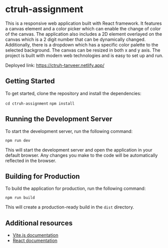 # ctruh-assignment

This is a responsive web application built with React framework. It features a canvas element and a color picker which can enable the change of color of the canvas. The application also includes a 2D element overlayed on the canvas which is a 2 digit number that can be dynamically changed. Additionally, there is a dropdown which has a specific color palette to the selected background. The canvas can be resized in both x and y axis. The project is built with modern web technologies and is easy to set up and run.

Deployed link: https://ctruh-tanveer.netlify.app/

## Getting Started

To get started, clone the repository and install the dependencies:

`cd ctruh-assignment`
`npm install`

## Running the Development Server

To start the development server, run the following command:

`npm run dev`

This will start the development server and open the application in your default browser. Any changes you make to the code will be automatically reflected in the browser.

## Building for Production

To build the application for production, run the following command:

`npm run build`

This will create a production-ready build in the `dist` directory.

## Additional resources

- [Vite.js documentation](https://github.com/vitejs/vite)
- [React documentation](https://reactjs.org/)
